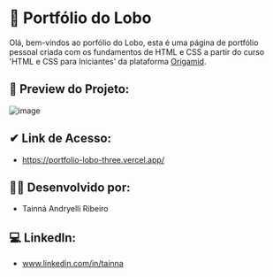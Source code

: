# 🎈 Portfólio do Lobo
Olá, bem-vindos ao porfólio do Lobo, esta é uma página de portfólio pessoal criada com os fundamentos de HTML e CSS a partir do curso 'HTML e CSS para Iniciantes' da plataforma [Origamid](https://www.origamid.com/curso/).

## 👀 Preview do Projeto:
![image](https://github.com/tainna-andryelli/portfolio-lobo/assets/76691875/e4662d8c-6e83-4aff-a950-d9a11b974cd8)

## ✔ Link de Acesso:
* https://portfolio-lobo-three.vercel.app/

## 👩‍💻 Desenvolvido por:
* Tainná Andryelli Ribeiro

## 💻 LinkedIn:
* www.linkedin.com/in/tainna
